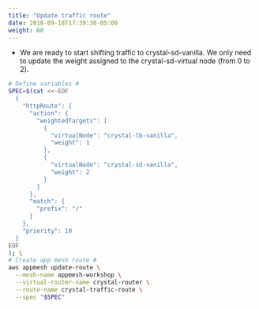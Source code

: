 ```yaml
---
title: "Update traffic route"
date: 2018-09-18T17:39:30-05:00
weight: 60
---
```


* We are ready to start shifting traffic to crystal-sd-vanilla. We only need to update the weight assigned to the crystal-sd-virtual node (from 0 to 2).

```bash
# Define variables #
SPEC=$(cat <<-EOF
  { 
    "httpRoute": {
      "action": { 
        "weightedTargets": [
          {
            "virtualNode": "crystal-lb-vanilla",
            "weight": 1
          },
          {
            "virtualNode": "crystal-sd-vanilla",
            "weight": 2
          }
        ]
      },
      "match": {
        "prefix": "/"
      }
    },
    "priority": 10
  }
EOF
); \
# Create app mesh route #
aws appmesh update-route \
  --mesh-name appmesh-workshop \
  --virtual-router-name crystal-router \
  --route-name crystal-traffic-route \
  --spec "$SPEC"
```